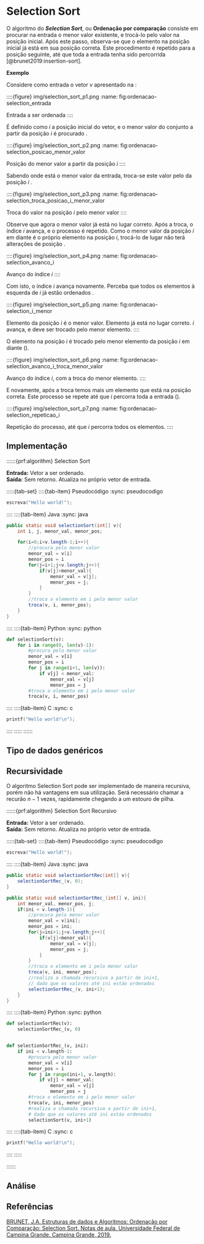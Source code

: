 # Selection Sort

O algoritmo do ***Selection Sort***, ou **Ordenação por comparação** consiste em procurar na entrada o menor valor existente, e trocá-lo pelo valor na posição inicial. Após este passo, observa-se que o elemento na posição inicial já está em sua posição correta. Este procedimento é repetido para a posição seguinte, até que toda a entrada tenha sido percorrida [@brunet2019:insertion-sort].

**Exemplo**

Considere como entrada o vetor $v$ apresentado na [](#fig:ordenacao-selection_entrada):

<!-- ![selection_sort_p1](img/selection_sort_p1.png) -->

::::{figure} img/selection_sort_p1.png
:name: fig:ordenacao-selection_entrada

Entrada a ser ordenada
::::

É definido como $i$ a posição inicial do vetor, e o menor valor do conjunto a partir da posição $i$ é procurado [](#fig:ordenacao-selection_posicao_menor_valor).


<!-- ![selection_sort_p2](img/selection_sort_p2.png) -->

::::{figure} img/selection_sort_p2.png
:name: fig:ordenacao-selection_posicao_menor_valor

Posição do menor valor a partir da posição $i$
::::

Sabendo onde está o menor valor da entrada, troca-se este valor pelo da posição $i$ [](#fig:ordenacao-selection_troca_posicao_i_menor_valor).


<!-- ![selection_sort_p3](img/selection_sort_p3.png) -->

::::{figure} img/selection_sort_p3.png
:name: fig:ordenacao-selection_troca_posicao_i_menor_valor

Troca do valor na posição $i$ pelo menor valor
::::

Observe que agora o menor valor já está no lugar correto. Após a troca, o índice $i$ avança, e o processo é repetido. Como o menor valor da posição $i$ em diante é o próprio elemento na posição $i$, trocá-lo de lugar não terá alterações de posição [](#fig:ordenacao-selection_avanco_i).


<!-- ![selection_sort_p4](img/selection_sort_p4.png) -->

::::{figure} img/selection_sort_p4.png
:name: fig:ordenacao-selection_avanco_i

Avanço do índice $i$
::::


Com isto, o índice $i$ avança novamente. Perceba que todos os elementos à esquerda de $i$ já estão ordenados [](#fig:ordenacao-selection_i_menor).


<!-- ![selection_sort_p5](img/selection_sort_p5.png) -->

::::{figure} img/selection_sort_p5.png
:name: fig:ordenacao-selection_i_menor

Elemento da posição $i$ é o menor valor. Elemento já está no lugar correto. $i$ avança, e deve ser trocado pelo menor elemento.
::::


O elemento na posição $i$ é trocado pelo menor elemento da posição $i$ em diante ([](#fig:ordenacao-selection_avanco_i_troca_menor_valor)).


<!-- ![selection_sort_p6](img/selection_sort_p6.png) -->

::::{figure} img/selection_sort_p6.png
:name: fig:ordenacao-selection_avanco_i_troca_menor_valor

Avanço do índice $i$, com a troca do menor elemento.
::::


E novamente, após a troca temos mais um elemento que está na posição correta. Este processo se repete até que $i$ percorra toda a entrada ([](#fig:ordenacao-selection_repeticao_i)).

<!-- ![selection_sort_p7](img/selection_sort_p7.png) -->

::::{figure} img/selection_sort_p7.png
:name: fig:ordenacao-selection_repeticao_i

Repetição do processo, até que $i$ percorra todos os elementos.
::::

## Implementação


::::::{prf:algorithm} Selection Sort

**Entrada:** Vetor a ser ordenado.  
**Saída:** Sem retorno. Atualiza no próprio vetor de entrada.

<!-- TABSET -->
:::::{tab-set}
::::{tab-item} Pseudocódigo
:sync: pseudocodigo

```c
escreva("Hello world!");
```

::::
::::{tab-item} Java
:sync: java

```java
public static void selectionSort(int[] v){
    int i, j, menor_val, menor_pos;

    for(i=0;i<v.length-1;i++){
        //procura pelo menor valor
        menor_val = v[i]
        menor_pos = i
        for(j=i+1;j<v.length;j++){
            if(v[j]<menor_val){
                menor_val = v[j];
                menor_pos = j;
            }
        }
        //troca o elemento em i pelo menor valor
        troca(v, i, menor_pos);
    }
}
```

::::
::::{tab-item} Python
:sync: python

```python
def selectionSort(v):
    for i in range(0, len(v)-1):
        #procura pelo menor valor
        menor_val = v[i]
        menor_pos = i
        for j in range(i+1, len(v)):
            if v[j] < menor_val:
                menor_val = v[j]
                menor_pos = j
        #troca o elemento em i pelo menor valor
        troca(v, i, menor_pos)
```

::::
::::{tab-item} C
:sync: c

```c
printf("Hello world!\n");
```

::::
:::::
::::::





## Tipo de dados genéricos

## Recursividade

O algoritmo Selection Sort pode ser implementado de maneira recursiva, porém não há vantagens em sua utilização. Será necessário chamar a recurão $n-1$ vezes, rapidamente chegando a um estouro de pilha.

::::::{prf:algorithm} Selection Sort Recursivo

**Entrada:** Vetor a ser ordenado.  
**Saída:** Sem retorno. Atualiza no próprio vetor de entrada.

<!-- TABSET -->
:::::{tab-set}
::::{tab-item} Pseudocódigo
:sync: pseudocodigo

```c
escreva("Hello world!");
```

::::
::::{tab-item} Java
:sync: java

```java
public static void selectionSortRec(int[] v){
    selectionSortRec_(v, 0);
}

public static void selectionSortRec_(int[] v, ini){
    int menor_val, menor_pos, j;
    if(ini < v.length-1){
        //procura pelo menor valor
        menor_val = v[ini];
        menor_pos = ini;
        for(j=ini+1;j<v.length;j++){
            if(v[j]<menor_val){
                menor_val = v[j];
                menor_pos = j;
            }
        }
        //troca o elemento em i pelo menor valor
        troca(v, ini, menor_pos);
        //realiza a chamada recursiva a partir de ini+1,
        // dado que os valores até ini estáo ordenados
        selectionSortRec_(v, ini+1);
    }
}
```

::::
::::{tab-item} Python
:sync: python

```python
def selectionSortRec(v):
    selectionSortRec_(v, 0)


def selectionSortRec_(v, ini):
    if ini < v.length-1:
        #procura pelo menor valor
        menor_val = v[i]
        menor_pos = i
        for j in range(ini+1, v.length):
            if v[j] < menor_val:
                menor_val = v[j]
                menor_pos = j
        #troca o elemento em i pelo menor valor
        troca(v, ini, menor_pos)
        #realiza a chamada recursiva a partir de ini+1,
        # dado que os valores até ini estáo ordenados
        selectionSort(v, ini+1)
```

::::
::::{tab-item} C
:sync: c

```c
printf("Hello world!\n");
```

::::
:::::

::::::






## Análise

## Referências

[BRUNET, J.A. Estruturas de dados e Algoritmos: Ordenação por Comparação: Selection Sort. Notas de aula. Universidade Federal de Campina Grande. Campina Grande, 2019. ](https://joaoarthurbm.github.io/eda/posts/selection-sort/)